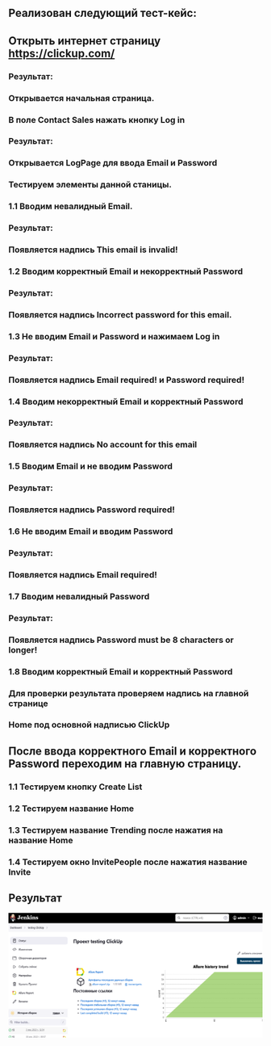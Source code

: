 ## Реализован следующий тест-кейс:
## Открыть интернет страницу  https://clickup.com/ 
### Результат:
### Открывается начальная страница.
### В поле Contact Sales нажать кнопку  Log in
### Результат:
### Открывается LogPage для  ввода Email и Password
### Тестируем элементы  данной станицы.
### 1.1  Вводим невалидный Email.
### Результат:
### Появляется надпись    This email is invalid!
### 1.2 Вводим корректный Email и некорректный  Password
### Результат:
### Появляется надпись    Incorrect password for this email.
### 1.3 Не вводим Email и Password и нажимаем Log in
### Результат:
### Появляется надпись   Email required!  и Password required!
### 1.4 Вводим некорректный Email и корректный Password
### Результат:
### Появляется надпись    No account for this email
### 1.5 Вводим Email  и не  вводим Password
### Результат:
### Появляется надпись   Password required!
### 1.6 Не вводим Email  и  вводим Password
### Результат:
### Появляется надпись  Email required!
### 1.7 Вводим невалидный Password
### Результат:
### Появляется надпись   Password must be 8 characters or longer!
### 1.8 Вводим корректный Email и корректный Password
### Для проверки  результата проверяем  надпись на главной странице
### Home под основной надписью  ClickUp

## После ввода корректного Email и корректного Password переходим на главную страницу.
### 1.1 Тестируем кнопку Create List
### 1.2 Тестируем название Home
### 1.3 Тестируем название Trending после нажатия на название Home
### 1.4 Тестируем окно InvitePeople после нажатия название Invite

## Результат
<img alt="img_3.png" src="img_3.png"/>